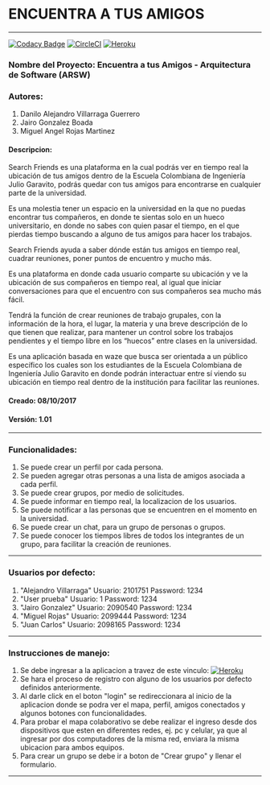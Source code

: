 # ENCUENTRA A TUS AMIGOS
***
[![Codacy Badge](https://api.codacy.com/project/badge/Grade/c653d1358b154962946629e8dec4c483)](https://www.codacy.com/app/Proyectoarsw2017/ARSW-Proyecto-EncuentraATusAmigos-2017-2/dashboard)
[![CircleCI](https://1.bp.blogspot.com/-s3Nu1S7bq3A/We_SrRLaZxI/AAAAAAAADzk/TX4zBO7CbRkVH-Lq2M3Wrr22aWOlhCsngCLcBGAs/s1600/imagen%2Bcircleci.png)](https://circleci.com/gh/Proyectoarsw2017/ARSW-Proyecto-EncuentraATusAmigos-2017-2)
[![Heroku](https://wmpics.pics/di-D9YP.png)](https://arsw-proyecto-2017-2.herokuapp.com)

### Nombre del Proyecto: Encuentra a tus Amigos - Arquitectura de Software (ARSW)
### Autores: 
1. Danilo Alejandro Villarraga Guerrero
2. Jairo Gonzalez Boada
3. Miguel Angel Rojas Martinez

#### Descripcion: 
Search Friends es una plataforma en la cual podrás ver en tiempo real la ubicación de tus amigos  dentro de la Escuela Colombiana de Ingeniería Julio Garavito, podrás quedar con tus amigos para encontrarse en cualquier parte de la universidad.

Es una molestia tener un espacio en la universidad en la que no puedas encontrar  tus compañeros, en donde te sientas solo en un hueco universitario, en donde no sabes con quien pasar el tiempo, en el que pierdas tiempo buscando a alguno de tus amigos para hacer los trabajos.

Search Friends ayuda a saber dónde están tus amigos en tiempo real, cuadrar reuniones, poner puntos de encuentro y mucho más. 

Es una plataforma en donde cada usuario comparte su ubicación y ve la ubicación de sus compañeros en tiempo real, al igual que iniciar conversaciones para que el encuentro con sus compañeros sea mucho más fácil.

Tendrá la función de crear reuniones de trabajo grupales, con la información de la hora, el lugar, la materia y una breve descripción de lo que tienen que realizar, para mantener un control sobre los trabajos pendientes y el tiempo libre en los “huecos” entre clases en la universidad.

Es una aplicación basada en waze que busca ser orientada a un público específico los cuales son los estudiantes de la Escuela Colombiana de Ingeniería Julio Garavito en donde podrán interactuar entre sí viendo su ubicación en tiempo real dentro de la institución para facilitar las reuniones.

#### Creado: 08/10/2017
#### Versión: 1.01
***
### Funcionalidades:

1. Se puede crear un perfil por cada persona.
2. Se pueden agregar otras personas a una lista de amigos asociada a cada perfil.
3. Se puede crear grupos, por medio de solicitudes.
4. Se puede informar en tiempo real, la localizacion de los usuarios.
5. Se puede notificar a las personas que se encuentren en el momento en la universidad.
6. Se puede crear un chat, para un grupo de personas o grupos.
7. Se puede conocer los tiempos libres de todos los integrantes de un grupo, para facilitar la creación de reuniones.

***
### Usuarios por defecto:
1. "Alejandro Villarraga" Usuario: 2101751 Password: 1234
2. "User prueba" Usuario: 1 Password: 1234
3. "Jairo Gonzalez" Usuario: 2090540 Password: 1234
4. "Miguel Rojas" Usuario: 2099444 Password: 1234
5. "Juan Carlos" Usuario: 2098165 Password: 1234

***

### Instrucciones de manejo:

1. Se debe ingresar a la aplicacion a travez de este vinculo: [![Heroku](https://wmpics.pics/di-D9YP.png)](https://arsw-proyecto-2017-2.herokuapp.com)
2. Se hara el proceso de registro con alguno de los usuarios por defecto definidos anteriormente.
3. Al darle click en el boton "login" se redireccionara al inicio de la aplicacion donde se podra ver el mapa, perfil, amigos conectados y algunos botones con funcionalidades.
4. Para probar el mapa colaborativo se debe realizar el ingreso desde dos dispositivos que esten en diferentes redes, ej. pc y celular, ya que al ingresar por dos computadores de la misma red, enviara la misma ubicacion para ambos equipos.
5. Para crear un grupo se debe ir a boton de "Crear grupo" y llenar el formulario.

***

